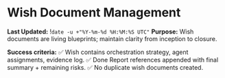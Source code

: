 # Wish Document Management
**Last Updated:** !`date -u +"%Y-%m-%d %H:%M:%S UTC"`
**Purpose:** Wish documents are living blueprints; maintain clarity from inception to closure.

**Success criteria:**
✅ Wish contains orchestration strategy, agent assignments, evidence log.
✅ Done Report references appended with final summary + remaining risks.
✅ No duplicate wish documents created.
